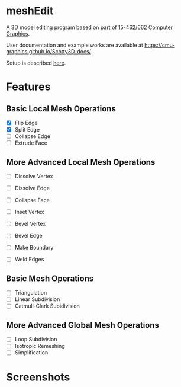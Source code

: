 # meshEdit

A 3D model editing program based on part of  [15-462/662 Computer Graphics](http://15462.courses.cs.cmu.edu).

User documentation and example works are available at https://cmu-graphics.github.io/Scotty3D-docs/ .

Setup is described [here](https://github.com/eqdiag/myScotty3d/tree/main#readme).


# Features
## Basic Local Mesh Operations
- [x] Flip Edge
- [x] Split Edge
- [ ] Collapse Edge
- [ ] Extrude Face
## More Advanced Local Mesh Operations
- [ ] Dissolve Vertex
- [ ] Dissolve Edge
- [ ] Collapse Face
- [ ] Inset Vertex
- [ ] Bevel Vertex
- [ ] Bevel Edge
- [ ] Make Boundary
- [ ] Weld Edges




## Basic Mesh Operations
- [ ] Triangulation
- [ ] Linear Subdivision
- [ ] Catmull-Clark Subidivision
## More Advanced Global Mesh Operations
- [ ] Loop Subdivision
- [ ] Isotropic Remeshing
- [ ] Simplification

# Screenshots

